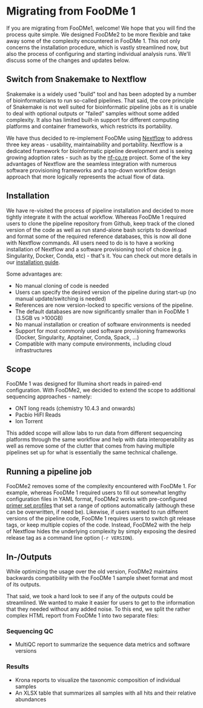 # Migrating from FooDMe 1

If you are migrating from FooDMe1, welcome! We hope that you will find the process quite simple. We designed FooDMe2 to be more flexible and take away some of the complexity encountered in FooDMe 1. This not only concerns the installation procedure, which is vastly streamlined now, but also the process of configuring and starting individual analysis runs. We'll discuss some of the changes and updates below.

## Switch from Snakemake to Nextflow

Snakemake is a widely used "build" tool and has been adopted by a number of bioinformaticians to run so-called pipelines. That said, the core principle of Snakemake is not well suited for bioinformatic pipeline jobs as it is unable to deal with optional outputs or "failed" samples without some added complexity. It also has limited built-in support for different computing platforms and container frameworks, which restricts its portability.

We have thus decided to re-implement FooDMe using [Nextflow](https://nextflow.io/) to address three key areas - usability, maintainability and portability. Nextflow is a dedicated framework for bioinformatic pipeline development and is seeing growing adoption rates - such as by the [nf-co.re](https://nf-co.re/) project. Some of the key advantages of Nextflow are the seamless integration with numerous software provisioning frameworks and a top-down workflow design approach that more logically represents the actual flow of data. 

## Installation

We have re-visited the process of pipeline installation and decided to more tightly integrate it with the actual workflow. Whereas FooDMe 1 required users to clone the pipeline repository from Github, keep track of the cloned version of the code as well as run stand-alone bash scripts to download and format some of the required reference databases, this is now all done with Nextflow commands. All users need to do is to have a working installation of Nextflow and a software provisioning tool of choice (e.g. Singularity, Docker, Conda, etc) - that's it. You can check out more details in our [installation guide](installation.md).

Some advantages are:

- No manual cloning of code is needed
- Users can specify the desired version of the pipeline during start-up (no manual update/switching is needed)
- References are now version-locked to specific versions of the pipeline. 
- The default databases are now significantly smaller than in FooDMe 1 (3.5GB vs >100GB)
- No manual installation or creation of software environments is needed
- Support for most commonly used software provisioning frameworks (Docker, Singularity, Apptainer, Conda, Spack, ...)
- Compatible with many compute environments, including cloud infrastructures

## Scope

FooDMe 1 was designed for Illumina short reads in paired-end configuration. With FooDMe2, we decided to extend the scope to additional sequencing approaches - namely:

- ONT long reads (chemistry 10.4.3 and onwards)
- Pacbio HiFI Reads
- Ion Torrent

This added scope will allow labs to run data from different sequencing platforms through the same workflow and help with data interoperability as well as remove some of the clutter that comes from having multiple pipelines set up for what is essentially the same technical challenge. 

## Running a pipeline job

FooDMe2 removes some of the complexity encountered with FooDMe 1. For example, whereas FooDMe 1 required users to fill out somewhat lengthy configuration files in YAML format, FooDMe2 works with pre-configured [primer set profiles](usage.md#primer-selection) that set a range of options automatically (although these can be overwritten, if need be). Likewise, if users wanted to run different versions of the pipeline code, FooDMe 1 requires users to switch git release tags, or keep multiple copies of the code. Instead, FooDMe2 with the help of Nextflow hides the underlying complexity by simply exposing the desired release tag as a command line option (`-r VERSION`).

## In-/Outputs

While optimizing the usage over the old version, FooDMe2 maintains backwards compatibility with the FooDMe 1 sample sheet format and most of its outputs.

That said, we took a hard look to see if any of the outputs could be streamlined. We wanted to make it easier for users to get to the information that they needed without any added noise. To this end, we split the rather complex HTML report from FooDMe 1 into two separate files:

### Sequencing QC
- MultiQC report to summarize the sequence data metrics and software versions

### Results
- Krona reports to visualize the taxonomic composition of individual samples
- An XLSX table that summarizes all samples with all hits and their relative abundances



